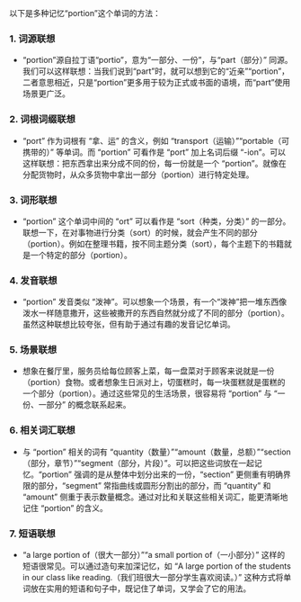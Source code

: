以下是多种记忆“portion”这个单词的方法：

### 1. 词源联想
 - “portion”源自拉丁语“portio”，意为“一部分、一份”，与“part（部分）” 同源。我们可以这样联想：当我们说到“part”时，就可以想到它的“近亲”“portion”，二者意思相近，只是“portion”更多用于较为正式或书面的语境，而“part”使用场景更广泛。

### 2. 词根词缀联想
 - “port” 作为词根有 “拿、运” 的含义，例如 “transport（运输）”“portable（可携带的）” 等单词。而 “portion” 可看作是 “port” 加上名词后缀 “-ion”。可以这样联想：把东西拿出来分成不同的份，每一份就是一个 “portion”。就像在分配货物时，从众多货物中拿出一部分（portion）进行特定处理。

### 3. 词形联想
 - “portion” 这个单词中间的 “ort” 可以看作是 “sort（种类，分类）” 的一部分。联想一下，在对事物进行分类（sort）的时候，就会产生不同的部分（portion）。例如在整理书籍，按不同主题分类（sort），每个主题下的书籍就是一个特定的部分（portion）。

### 4. 发音联想
 - “portion” 发音类似 “泼神”。可以想象一个场景，有一个“泼神”把一堆东西像泼水一样随意撒开，这些被撒开的东西自然就分成了不同的部分（portion）。虽然这种联想比较夸张，但有助于通过有趣的发音记忆单词。

### 5. 场景联想
 - 想象在餐厅里，服务员给每位顾客上菜，每一盘菜对于顾客来说就是一份（portion）食物。或者想象生日派对上，切蛋糕时，每一块蛋糕就是蛋糕的一个部分（portion）。通过这些常见的生活场景，很容易将 “portion” 与 “一份、一部分” 的概念联系起来。

### 6. 相关词汇联想
 - 与 “portion” 相关的词有 “quantity（数量）”“amount（数量，总额）”“section（部分，章节）”“segment（部分，片段）”。可以把这些词放在一起记忆。“portion” 强调的是从整体中划分出来的一份，“section” 更侧重有明确界限的部分，“segment” 常指曲线或圆形分割出的部分，而 “quantity” 和 “amount” 侧重于表示数量概念。通过对比和关联这些相关词汇，能更清晰地记住 “portion” 的含义。

### 7. 短语联想
 - “a large portion of（很大一部分）”“a small portion of（一小部分）” 这样的短语很常见。可以通过造句来加深记忆，如 “A large portion of the students in our class like reading.（我们班很大一部分学生喜欢阅读。）” 这种方式将单词放在实用的短语和句子中，既记住了单词，又学会了它的用法。 